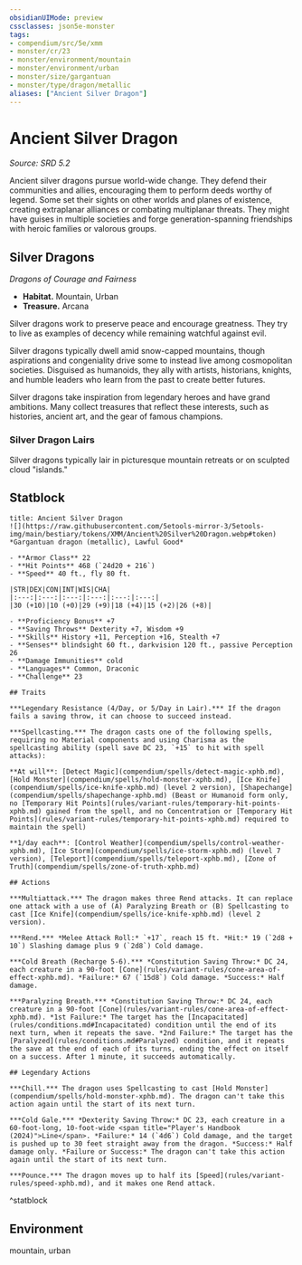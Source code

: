 ```yaml
---
obsidianUIMode: preview
cssclasses: json5e-monster
tags:
- compendium/src/5e/xmm
- monster/cr/23
- monster/environment/mountain
- monster/environment/urban
- monster/size/gargantuan
- monster/type/dragon/metallic
aliases: ["Ancient Silver Dragon"]
---
```

# Ancient Silver Dragon
*Source: SRD 5.2*  

Ancient silver dragons pursue world-wide change. They defend their communities and allies, encouraging them to perform deeds worthy of legend. Some set their sights on other worlds and planes of existence, creating extraplanar alliances or combating multiplanar threats. They might have guises in multiple societies and forge generation-spanning friendships with heroic families or valorous groups.

## Silver Dragons

*Dragons of Courage and Fairness*

- **Habitat.** Mountain, Urban  
- **Treasure.** Arcana  

Silver dragons work to preserve peace and encourage greatness. They try to live as examples of decency while remaining watchful against evil.

Silver dragons typically dwell amid snow-capped mountains, though aspirations and congeniality drive some to instead live among cosmopolitan societies. Disguised as humanoids, they ally with artists, historians, knights, and humble leaders who learn from the past to create better futures.

Silver dragons take inspiration from legendary heroes and have grand ambitions. Many collect treasures that reflect these interests, such as histories, ancient art, and the gear of famous champions.

### Silver Dragon Lairs

Silver dragons typically lair in picturesque mountain retreats or on sculpted cloud "islands."

## Statblock

```ad-statblock
title: Ancient Silver Dragon
![](https://raw.githubusercontent.com/5etools-mirror-3/5etools-img/main/bestiary/tokens/XMM/Ancient%20Silver%20Dragon.webp#token)
*Gargantuan dragon (metallic), Lawful Good*

- **Armor Class** 22
- **Hit Points** 468 (`24d20 + 216`)
- **Speed** 40 ft., fly 80 ft.

|STR|DEX|CON|INT|WIS|CHA|
|:---:|:---:|:---:|:---:|:---:|:---:|
|30 (+10)|10 (+0)|29 (+9)|18 (+4)|15 (+2)|26 (+8)|

- **Proficiency Bonus** +7
- **Saving Throws** Dexterity +7, Wisdom +9
- **Skills** History +11, Perception +16, Stealth +7
- **Senses** blindsight 60 ft., darkvision 120 ft., passive Perception 26
- **Damage Immunities** cold
- **Languages** Common, Draconic
- **Challenge** 23

## Traits

***Legendary Resistance (4/Day, or 5/Day in Lair).*** If the dragon fails a saving throw, it can choose to succeed instead.

***Spellcasting.*** The dragon casts one of the following spells, requiring no Material components and using Charisma as the spellcasting ability (spell save DC 23, `+15` to hit with spell attacks):

**At will**: [Detect Magic](compendium/spells/detect-magic-xphb.md), [Hold Monster](compendium/spells/hold-monster-xphb.md), [Ice Knife](compendium/spells/ice-knife-xphb.md) (level 2 version), [Shapechange](compendium/spells/shapechange-xphb.md) (Beast or Humanoid form only, no [Temporary Hit Points](rules/variant-rules/temporary-hit-points-xphb.md) gained from the spell, and no Concentration or [Temporary Hit Points](rules/variant-rules/temporary-hit-points-xphb.md) required to maintain the spell)

**1/day each**: [Control Weather](compendium/spells/control-weather-xphb.md), [Ice Storm](compendium/spells/ice-storm-xphb.md) (level 7 version), [Teleport](compendium/spells/teleport-xphb.md), [Zone of Truth](compendium/spells/zone-of-truth-xphb.md)

## Actions

***Multiattack.*** The dragon makes three Rend attacks. It can replace one attack with a use of (A) Paralyzing Breath or (B) Spellcasting to cast [Ice Knife](compendium/spells/ice-knife-xphb.md) (level 2 version).

***Rend.*** *Melee Attack Roll:* `+17`, reach 15 ft. *Hit:* 19 (`2d8 + 10`) Slashing damage plus 9 (`2d8`) Cold damage.

***Cold Breath (Recharge 5-6).*** *Constitution Saving Throw:* DC 24, each creature in a 90-foot [Cone](rules/variant-rules/cone-area-of-effect-xphb.md). *Failure:* 67 (`15d8`) Cold damage. *Success:* Half damage.

***Paralyzing Breath.*** *Constitution Saving Throw:* DC 24, each creature in a 90-foot [Cone](rules/variant-rules/cone-area-of-effect-xphb.md). *1st Failure:* The target has the [Incapacitated](rules/conditions.md#Incapacitated) condition until the end of its next turn, when it repeats the save. *2nd Failure:* The target has the [Paralyzed](rules/conditions.md#Paralyzed) condition, and it repeats the save at the end of each of its turns, ending the effect on itself on a success. After 1 minute, it succeeds automatically.

## Legendary Actions

***Chill.*** The dragon uses Spellcasting to cast [Hold Monster](compendium/spells/hold-monster-xphb.md). The dragon can't take this action again until the start of its next turn.

***Cold Gale.*** *Dexterity Saving Throw:* DC 23, each creature in a 60-foot-long, 10-foot-wide <span title="Player's Handbook (2024)">Line</span>. *Failure:* 14 (`4d6`) Cold damage, and the target is pushed up to 30 feet straight away from the dragon. *Success:* Half damage only. *Failure or Success:* The dragon can't take this action again until the start of its next turn.

***Pounce.*** The dragon moves up to half its [Speed](rules/variant-rules/speed-xphb.md), and it makes one Rend attack.
```
^statblock

## Environment

mountain, urban